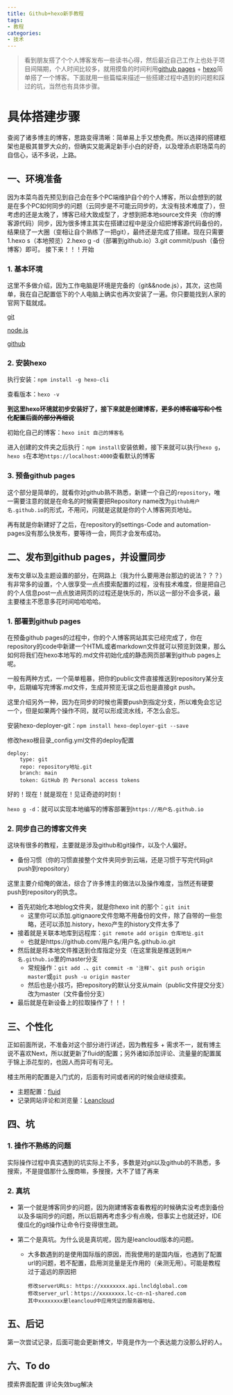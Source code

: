 ```yaml
---
title: Github+hexo新手教程
tags: 
- 教程
categories:
- 技术
---
```



>看到朋友搭了个个人博客发布一些读书心得，然后最近自己工作上也处于项目间隔期，个人时间比较多，就用摸鱼的时间利用[github pages](https://pages.github.com) + [hexo](https://hexo.io/zh-cn)简单搭了一个博客。下面就用一些篇幅来描述一些搭建过程中遇到的问题和踩过的坑，当然也有具体步骤。


# 具体搭建步骤


查阅了诸多博主的博客，思路变得清晰：简单易上手又想免费。所以选择的搭建框架也是极其普罗大众的，但确实又能满足新手小白的好奇，以及增添点职场菜鸟的自信心，话不多说，上路。


## 一、环境准备


因为本菜鸟首先预见到自己会在多个PC端维护自个的个人博客，所以会想到的就是在多个PC如何同步的问题（云同步是不可能云同步的，太没有技术难度了），但考虑的还是太晚了，博客已经大致成型了，才想到把本地source文件夹（你的博客源代码）同步，因为很多博主其实在搭建过程中是没介绍把博客源代码备份的，结果绕了一大圈（变相让自个熟练了一把git），最终还是完成了搭建。现在只需要1.hexo s（本地预览）2.hexo g -d（部署到github.io）3.git commit/push（备份博客）即可。
接下来！！！开始


### 1. 基本环境

这里不多做介绍，因为工作电脑是环境是完备的（git&&node.js），其次，这也简单，我在自己配置低下的个人电脑上确实也再次安装了一遍。你只要能找到人家的官网下载就成。

[git](https://git-scm.com/downloads)

[node.js](https://nodejs.org/en/)

[github](https://github.com/)

### 2. 安装hexo

执行安装：`npm install -g hexo-cli`

查看版本：`hexo -v`

**到这里hexo环境就初步安装好了，接下来就是创建博客，<s>更多的博客编写和个性化配置后面的部分再细说</s>**

初始化自己的博客：`hexo init 自己的博客名`

进入创建的文件夹之后执行：`npm install`安装依赖，接下来就可以执行`hexo g`，`hexo s`在本地`https://localhost:4000`查看默认的博客

### 3. 预备github pages

这个部分是简单的，就看你对github熟不熟悉，新建一个自己的`repository`，唯一需要注意的就是在命名的时候需要把Repository name改为`github用户名.github.io`的形式，不用问，问就是这就是你的个人博客网页地址。

再有就是你新建好了之后，在repository的settings-Code and automation-pages没有那么快发布，要等待一会，网页才会发布成功。

## 二、发布到github pages，并设置同步

发布文章以及主题设置的部分，在网路上（我为什么要用港台那边的说法？？？）有非常多的设置，个人很享受一点点摸索配置的过程，没有技术难度，但是把自己的个人信息post一点点放进网页的过程还是快乐的，所以这一部分不会多说，最主要楼主不愿意多花时间哈哈哈哈。

### 1. 部署到github pages

在预备github pages的过程中，你的个人博客网站其实已经完成了，你在repository的code中新建一个HTML或者markdown文件就可以预览到效果，那么如何将我们在hexo本地写的.md文件初始化成的静态网页部署到github pages上呢。

一般有两种方式，一个简单粗暴，把你的public文件直接推送到repository某分支中，后期编写完博客.md文件，生成并预览无误之后也是直接git push。

这里介绍另外一种，因为在同步的时候也需要push到指定分支，所以难免会忘记一个，但是如果两个操作不同，就可以形成流水线，不怎么会忘。

安装hexo-deployer-git：`npm install hexo-deployer-git --save`

修改hexo根目录_config.yml文件的deploy配置

    deploy:
        type: git
        repo: repository地址.git
        branch: main
        token: GitHub 的 Personal access tokens

好的！现在！就是现在！见证奇迹的时刻！

`hexo g -d`：就可以实现本地编写的博客部署到`https://用户名.github.io`

### 2. 同步自己的博客文件夹

这块有很多的教程，主要就是涉及github和git操作，以及个人偏好。


- 备份习惯（你的习惯直接整个文件夹同步到云端，还是习惯于写完代码git push到repository）

这里主要介绍俺的做法，综合了许多博主的做法以及操作难度，当然还有硬要push到repository的执念。

- 首先初始化本地blog文件夹，就是你hexo init 的那个：`git init`
  - 这里你可以添加.gitignaore文件忽略不用备份的文件，除了自带的一些忽略，还可以添加.history，hexo产生的history文件太多了
- 接着就是关联本地库到远程库：`git remote add origin 仓库地址.git`
  - 也就是https://github.com/用户名/用户名.github.io.git
- 然后就是将本地文件推送到仓库指定分支（在这里我是推送到`用户名.github.io`里的master分支
  - 常规操作：`git add .`、`git commit -m '注释'`、`git push origin master`或`git push -u origin master`
  - 然后也是小技巧，把repository的默认分支从main（public文件提交分支）改为master（文件备份分支）
- 最后就是在新设备上的拉取操作了！！！


## 三、个性化

正如前面所说，不准备对这个部分进行详述，因为教程多 + 需求不一，就有博主说不喜欢Next，所以就更新了fluid的配置；另外诸如添加评论、流量量的配置属于锦上添花型的，也因人而异可有可无。

楼主所用的配置是入门式的，后面有时间或者闲的时候会继续摸索。
- 主题配置：[fluid](https://fluid-dev.github.io/hexo-fluid-docs/guide/)
- 记录网站评论和浏览量：[Leancloud](https://www.leancloud.cn/)

## 四、坑

### 1. 操作不熟练的问题

实际操作过程中真实遇到的坑实际上不多，多数是对git以及github的不熟悉，多搜索，不是提倡那什么搜商嘛，多搜搜，大不了错了再来

### 2. 真坑

- 第一个就是博客同步的问题，因为刚建博客查看教程的时候确实没考虑到备份以及多端同步的问题，所以后期再考虑多少有点晚，但事实上也就还好，IDE傻瓜化的git操作让命令行变得很生疏。
  
- 第二个是真坑。为什么说是真坑呢，因为是leancloud版本的问题。
  
  - 大多数遇到的是使用国际版的原因，而我使用的是国内版，也遇到了配置url的问题，若不配置，启用浏览量是无作用的（亲测无用）。可能是教程过于遥远的原因把
  
        修改serverURLs: https://xxxxxxxx.api.lncldglobal.com
        修改server_url：https://xxxxxxxx.lc-cn-n1-shared.com
        其中xxxxxxxx是leancloud中应用凭证的服务器地址、


## 五、后记

第一次尝试记录，后面可能会更新博文，毕竟是作为一个表达能力没那么好的人。

## 六、To do

摸索界面配置
评论失效bug解决










